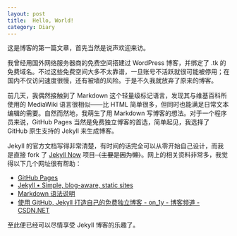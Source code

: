 ```yaml
---
layout: post
title:  Hello, World!
category: Diary
---
```


这是博客的第一篇文章，首先当然是说声欢迎来访。

我曾经用国外网络服务器商的免费空间搭建过 WordPress 博客，并绑定了 .tk 的免费域名。不过这些免费空间大多不太靠谱，一旦账号不活跃就很可能被停用；在国内不仅访问速度很慢，还有被墙的风险。于是不久我就放弃了原来的博客。

前几天，我偶然接触到了 Markdown 这个轻量级标记语言，发现其与维基百科所使用的 MediaWiki 语言很相似——比 HTML 简单很多，但同时也能满足日常文本编辑的需要。自然而然地，我萌生了用 Markdown 写博客的想法。对于一个程序员来说，GitHub Pages 当然是免费独立博客的首选，简单起见，我选择了 GitHub 原生支持的 Jekyll 来生成博客。

<!--more-->

Jekyll 的官方文档写得非常清楚，有时间的话完全可以从零开始自己设计，而我是直接 fork 了 [Jekyll Now](https://github.com/barryclark/jekyll-now) 项目~~（主要是因为懒）~~。网上的相关资料非常多，我觉得以下几个网址很有帮助：

* [GitHub Pages](https://pages.github.com)
* [Jekyll • Simple, blog-aware, static sites](http://jekyllrb.com)
* [Markdown 语法说明](http://www.markdown.cn)
* [使用 GitHub, Jekyll 打造自己的免费独立博客 - on_1y - 博客频道 - CSDN.NET](http://blog.csdn.net/on_1y/article/details/19259435)

至此便已经可以尽情享受 Jekyll 博客的乐趣了。
